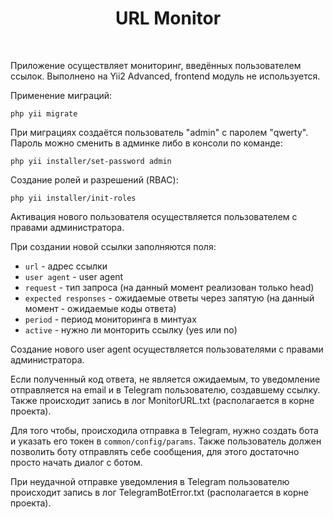 <p align="center">
    <h1 align="center">URL Monitor</h1>
    <br>
</p>

Приложение осуществляет мониторинг, введённых пользователем ссылок. Выполнено на Yii2 Advanced, frontend модуль не используется.

Применение миграций:
```
php yii migrate
```

При миграциях создаётся пользователь "admin" c паролем "qwerty". Пароль можно сменить в админке либо в консоли по команде:
```
php yii installer/set-password admin
```

Создание ролей и разрешений (RBAC):
```
php yii installer/init-roles
```

Активация нового пользователя осуществляется пользователем с правами администратора.

При создании новой ссылки заполняются поля:
- `url` - адрес ссылки  
- `user agent` - user agent 
- `request` - тип запроса (на данный момент реализован только head) 
- `expected responses` - ожидаемые ответы через запятую (на данный момент - ожидаемые коды ответа)
- `period` - период мониторинга в минтуах
- `active` - нужно ли монторить ссылку (yes или no)

Создание нового user agent осуществляется пользователями с правами администратора.

Если полученный код ответа, не является ожидаемым, то уведомление отправляется на email и в Telegram пользователю, создавшему ссылку.
Также происходит запись в лог MonitorURL.txt (располагается в корне проекта).

Для того чтобы, происходила отправка в Telegram, нужно создать бота и указать его токен в `common/config/params`. Также пользователь должен позволить боту отправлять себе сообщения, для этого достаточно просто начать диалог с ботом.

При неудачной отправке уведомления в Telegram пользователю происходит запись в лог TelegramBotError.txt (располагается в корне проекта).